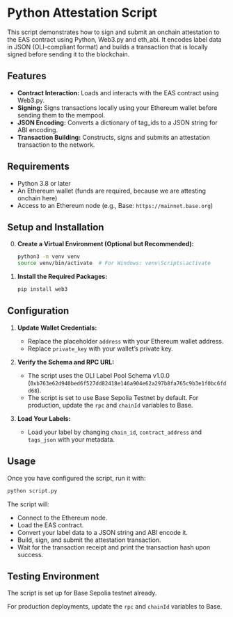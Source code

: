 # Python Attestation Script

This script demonstrates how to sign and submit an onchain attestation to the EAS contract using Python, Web3.py and eth_abi. It encodes label data in JSON (OLI-compliant format) and builds a transaction that is locally signed before sending it to the blockchain.

## Features

- **Contract Interaction:** Loads and interacts with the EAS contract using Web3.py.
- **Signing:** Signs transactions locally using your Ethereum wallet before sending them to the mempool.
- **JSON Encoding:** Converts a dictionary of tag_ids to a JSON string for ABI encoding.
- **Transaction Building:** Constructs, signs and submits an attestation transaction to the network.

## Requirements

- Python 3.8 or later
- An Ethereum wallet (funds are required, because we are attesting onchain here)
- Access to an Ethereum node (e.g., Base: `https://mainnet.base.org`)

## Setup and Installation

0. **Create a Virtual Environment (Optional but Recommended):**

   ```bash
   python3 -m venv venv
   source venv/bin/activate  # For Windows: venv\Scripts\activate
   ```

1. **Install the Required Packages:**

   ```bash
   pip install web3
   ```

## Configuration

1. **Update Wallet Credentials:**
   - Replace the placeholder `address` with your Ethereum wallet address.
   - Replace `private_key` with your wallet’s private key.

2. **Verify the Schema and RPC URL:**
   - The script uses the OLI Label Pool Schema v1.0.0 (`0xb763e62d940bed6f527dd82418e146a904e62a297b8fa765c9b3e1f0bc6fdd68`).
   - The script is set to use Base Sepolia Testnet by default. For production, update the `rpc` and `chainId` variables to Base.

3. **Load Your Labels:**
   - Load your label by changing `chain_id`, `contract_address` and `tags_json` with your metadata.

## Usage

Once you have configured the script, run it with:

```bash
python script.py
```

The script will:

- Connect to the Ethereum node.
- Load the EAS contract.
- Convert your label data to a JSON string and ABI encode it.
- Build, sign, and submit the attestation transaction.
- Wait for the transaction receipt and print the transaction hash upon success.

## Testing Environment

The script is set up for Base Sepolia testnet already.

For production deployments, update the `rpc` and `chainId` variables to Base.
